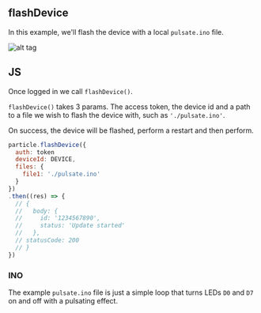## flashDevice

In this example, we'll flash the device with a local `pulsate.ino` file.

![alt tag](https://github.com/chrisbuttery/particle-api-sandbox/blob/master/flashDevices/fritzing.gif)


## JS

Once logged in we call `flashDevice()`.

`flashDevice()` takes 3 params. The access token, the device id and a path to a file we wish to flash the device with, such as `'./pulsate.ino'`.

On success, the device will be flashed, perform a restart and then perform.

```js
particle.flashDevice({
  auth: token
  deviceId: DEVICE,
  files: {
    file1: './pulsate.ino'
  }
})
.then((res) => {
  // {
  //   body: {
  //     id: '1234567890',
  //     status: 'Update started'
  //   },
  // statusCode: 200
  // }
})
```

### INO

The example `pulsate.ino` file is just a simple loop that turns LEDs `D0` and `D7` on and off with a pulsating effect.
